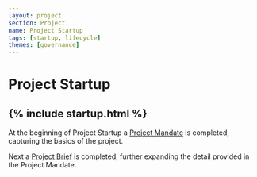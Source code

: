 ```yaml
---
layout: project
section: Project
name: Project Startup
tags: [startup, lifecycle]
themes: [governance]
---
```

# Project Startup

{% include startup.html %}
---

At the beginning of Project Startup a [Project Mandate](/projects/project_mandate) is completed, capturing the basics of the project.

Next a [Project Brief](project_brief) is completed, further expanding the detail provided in the Project Mandate.
